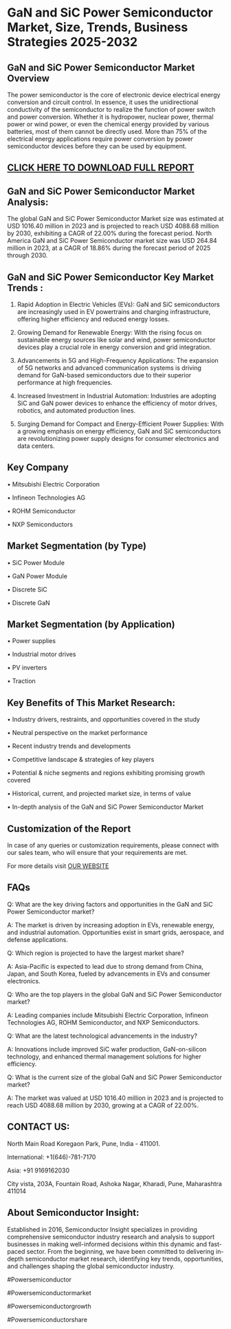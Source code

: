 GaN and SiC Power Semiconductor Market, Size, Trends, Business Strategies 2025-2032
=
GaN and SiC Power Semiconductor Market Overview
-
The power semiconductor is the core of electronic device electrical energy conversion and circuit control. In essence, it uses the unidirectional conductivity of the semiconductor to realize the function of power switch and power conversion. Whether it is hydropower, nuclear power, thermal power or wind power, or even the chemical energy provided by various batteries, most of them cannot be directly used. More than 75% of the electrical energy applications require power conversion by power semiconductor devices before they can be used by equipment.

[CLICK HERE TO DOWNLOAD FULL REPORT](https://semiconductorinsight.com/report/gan-and-sic-power-semiconductor-market/)
-
GaN and SiC Power Semiconductor Market Analysis:
-
The global GaN and SiC Power Semiconductor Market size was estimated at USD 1016.40 million in 2023 and is projected to reach USD 4088.68 million by 2030, exhibiting a CAGR of 22.00% during the forecast period.
North America GaN and SiC Power Semiconductor market size was USD 264.84 million in 2023, at a CAGR of 18.86% during the forecast period of 2025 through 2030.

GaN and SiC Power Semiconductor Key Market Trends  :
-
1.	Rapid Adoption in Electric Vehicles (EVs): GaN and SiC semiconductors are increasingly used in EV powertrains and charging infrastructure, offering higher efficiency and reduced energy losses.

2.	Growing Demand for Renewable Energy: With the rising focus on sustainable energy sources like solar and wind, power semiconductor devices play a crucial role in energy conversion and grid integration.

3.	Advancements in 5G and High-Frequency Applications: The expansion of 5G networks and advanced communication systems is driving demand for GaN-based semiconductors due to their superior performance at high frequencies.

4.	Increased Investment in Industrial Automation: Industries are adopting SiC and GaN power devices to enhance the efficiency of motor drives, robotics, and automated production lines.

5.	Surging Demand for Compact and Energy-Efficient Power Supplies: With a growing emphasis on energy efficiency, GaN and SiC semiconductors are revolutionizing power supply designs for consumer electronics and data centers.

Key Company
-
•	Mitsubishi Electric Corporation

•	Infineon Technologies AG

•	ROHM Semiconductor

•	NXP Semiconductors

Market Segmentation (by Type)
-
•	SiC Power Module

•	GaN Power Module

•	Discrete SiC

•	Discrete GaN

Market Segmentation (by Application)
-
•	Power supplies

•	Industrial motor drives

•	PV inverters

•	Traction

Key Benefits of This Market Research:
-
•	Industry drivers, restraints, and opportunities covered in the study

•	Neutral perspective on the market performance

•	Recent industry trends and developments

•	Competitive landscape & strategies of key players

•	Potential & niche segments and regions exhibiting promising growth covered

•	Historical, current, and projected market size, in terms of value

•	In-depth analysis of the GaN and SiC Power Semiconductor Market

Customization of the Report 
-
In case of any queries or customization requirements, please connect with our sales team, who will ensure that your requirements are met.

For more details visit [OUR WEBSITE](https://semiconductorinsight.com/report/gan-and-sic-power-semiconductor-market/)

FAQs
-
Q: What are the key driving factors and opportunities in the GaN and SiC Power Semiconductor market?

A: The market is driven by increasing adoption in EVs, renewable energy, and industrial automation. Opportunities exist in smart grids, aerospace, and defense applications.

Q: Which region is projected to have the largest market share?

A: Asia-Pacific is expected to lead due to strong demand from China, Japan, and South Korea, fueled by advancements in EVs and consumer electronics.

Q: Who are the top players in the global GaN and SiC Power Semiconductor market?

A: Leading companies include Mitsubishi Electric Corporation, Infineon Technologies AG, ROHM Semiconductor, and NXP Semiconductors.

Q: What are the latest technological advancements in the industry?

A: Innovations include improved SiC wafer production, GaN-on-silicon technology, and enhanced thermal management solutions for higher efficiency.

Q: What is the current size of the global GaN and SiC Power Semiconductor market?

A: The market was valued at USD 1016.40 million in 2023 and is projected to reach USD 4088.68 million by 2030, growing at a CAGR of 22.00%.

CONTACT US:
-
North Main Road Koregaon Park, Pune, India - 411001.

International: +1(646)-781-7170

Asia: +91 9169162030

City vista, 203A, Fountain Road, Ashoka Nagar, Kharadi, Pune, Maharashtra 411014

About Semiconductor Insight:
-
Established in 2016, Semiconductor Insight specializes in providing comprehensive semiconductor industry research and analysis to support businesses in making well-informed decisions within this dynamic and fast-paced sector. From the beginning, we have been committed to delivering in-depth semiconductor market research, identifying key trends, opportunities, and challenges shaping the global semiconductor industry.

#Powersemiconductor

#Powersemiconductormarket

#Powersemiconductorgrowth

#Powersemiconductorshare


